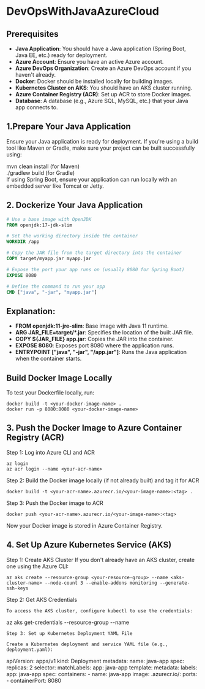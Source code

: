 # DevOpsWithJavaAzureCloud

## Prerequisites

- **Java Application**: You should have a Java application (Spring Boot, Java EE, etc.) ready for deployment.
- **Azure Account**: Ensure you have an active Azure account.
- **Azure DevOps Organization**: Create an Azure DevOps account if you haven't already.
- **Docker**: Docker should be installed locally for building images.
- **Kubernetes Cluster on AKS**: You should have an AKS cluster running.
- **Azure Container Registry (ACR)**: Set up ACR to store Docker images.
- **Database**: A database (e.g., Azure SQL, MySQL, etc.) that your Java app connects to.

## 1.Prepare Your Java Application
Ensure your Java application is ready for deployment. If you're using a build tool like Maven or Gradle, make sure your project can be built successfully using:

 mvn clean install (for Maven)<br>
 ./gradlew build (for Gradle)<br>
 If using Spring Boot, ensure your application can run locally with an embedded server like Tomcat or Jetty.

## 2. Dockerize Your Java Application


```dockerfile
# Use a base image with OpenJDK
FROM openjdk:17-jdk-slim

# Set the working directory inside the container
WORKDIR /app

# Copy the JAR file from the target directory into the container
COPY target/myapp.jar myapp.jar

# Expose the port your app runs on (usually 8080 for Spring Boot)
EXPOSE 8080

# Define the command to run your app
CMD ["java", "-jar", "myapp.jar"]
```

## Explanation:
- **FROM openjdk:11-jre-slim**: Base image with Java 11 runtime.
- **ARG JAR_FILE=target/*.jar**: Specifies the location of the built JAR file.
- **COPY ${JAR_FILE} app.jar**: Copies the JAR into the container.
- **EXPOSE 8080**: Exposes port 8080 where the application runs.
- **ENTRYPOINT ["java", "-jar", "/app.jar"]**: Runs the Java application when the container starts.

## Build Docker Image Locally
To test your Dockerfile locally, run:
   
  ```
docker build -t <your-docker-image-name> .
 docker run -p 8080:8080 <your-docker-image-name>
```
## 3. Push the Docker Image to Azure Container Registry (ACR)
Step 1: Log into Azure CLI and ACR
```
az login
az acr login --name <your-acr-name>
```
Step 2: Build the Docker image locally (if not already built) and tag it for ACR
```
docker build -t <your-acr-name>.azurecr.io/<your-image-name>:<tag> .
```
Step 3: Push the Docker image to ACR
```
docker push <your-acr-name>.azurecr.io/<your-image-name>:<tag>
```
Now your Docker image is stored in Azure Container Registry.

## 4. Set Up Azure Kubernetes Service (AKS)
Step 1: Create AKS Cluster
If you don't already have an AKS cluster, create one using the Azure CLI:
```
az aks create --resource-group <your-resource-group> --name <aks-cluster-name> --node-count 3 --enable-addons monitoring --generate-ssh-keys
```
Step 2: Get AKS Credentials
```
To access the AKS cluster, configure kubectl to use the credentials:
```
az aks get-credentials --resource-group <your-resource-group> --name <aks-cluster-name>
```
Step 3: Set up Kubernetes Deployment YAML File

Create a Kubernetes deployment and service YAML file (e.g., deployment.yaml):

```
apiVersion: apps/v1
kind: Deployment
metadata:
  name: java-app
spec:
  replicas: 2
  selector:
    matchLabels:
      app: java-app
  template:
    metadata:
      labels:
        app: java-app
    spec:
      containers:
        - name: java-app
          image: <your-acr-name>.azurecr.io/<your-image-name>:<tag>
          ports:
            - containerPort: 8080

```
